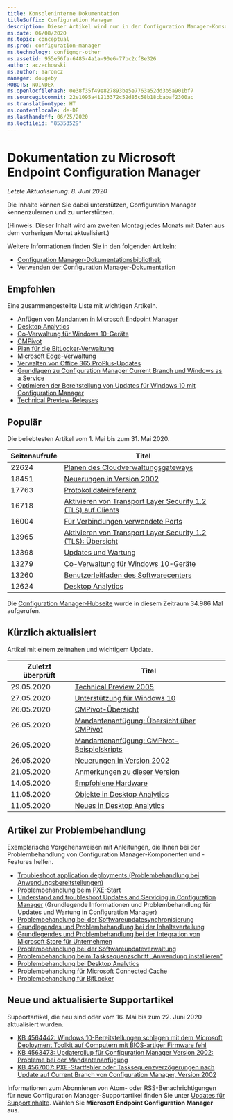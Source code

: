 ```yaml
---
title: Konsoleninterne Dokumentation
titleSuffix: Configuration Manager
description: Dieser Artikel wird nur in der Configuration Manager-Konsole angezeigt.
ms.date: 06/08/2020
ms.topic: conceptual
ms.prod: configuration-manager
ms.technology: configmgr-other
ms.assetid: 955e56fa-6485-4a1a-90e6-77bc2cf8e326
author: aczechowski
ms.author: aaroncz
manager: dougeby
ROBOTS: NOINDEX
ms.openlocfilehash: 0e38f35f49e827893be5e7763a52dd3b5a901bf7
ms.sourcegitcommit: 22e1095a41213372c52d85c58b18cbabaf2300ac
ms.translationtype: HT
ms.contentlocale: de-DE
ms.lasthandoff: 06/25/2020
ms.locfileid: "85353529"
---
```

<!-- 
- Feature 1357546
- This page displays in-console, under the Community workspace, Documentation node. 
- Don't use any relative links; must be full https://docs.microsoft.com and language neutral
- Process: https://microsoft.sharepoint.com/teams/ConfigMgr/Documents/ContentPub/Data%20collection%20process%20for%20Feature%201357546%20In-console%20documentation.docx?web=1
-->

# <a name="microsoft-endpoint-configuration-manager-documentation"></a>Dokumentation zu Microsoft Endpoint Configuration Manager

*Letzte Aktualisierung: 8. Juni 2020*

Die Inhalte können Sie dabei unterstützen, Configuration Manager kennenzulernen und zu unterstützen.

(Hinweis: Dieser Inhalt wird am zweiten Montag jedes Monats mit Daten aus dem vorherigen Monat aktualisiert.)

Weitere Informationen finden Sie in den folgenden Artikeln:

- [Configuration Manager-Dokumentationsbibliothek](https://docs.microsoft.com/mem/configmgr)  
- [Verwenden der Configuration Manager-Dokumentation](https://docs.microsoft.com/mem/configmgr/core/understand/use-docs)

## <a name="recommended"></a>Empfohlen

Eine zusammengestellte Liste mit wichtigen Artikeln.

- [Anfügen von Mandanten in Microsoft Endpoint Manager](https://docs.microsoft.com/mem/configmgr/tenant-attach/device-sync-actions)
- [Desktop Analytics](https://docs.microsoft.com/mem/configmgr/desktop-analytics/overview)
- [Co-Verwaltung für Windows 10-Geräte](https://docs.microsoft.com/mem/configmgr/comanage/overview)  
- [CMPivot](https://docs.microsoft.com/mem/configmgr/core/servers/manage/cmpivot)  
- [Plan für die BitLocker-Verwaltung](https://docs.microsoft.com/mem/configmgr/protect/plan-design/bitlocker-management)  
- [Microsoft Edge-Verwaltung](https://docs.microsoft.com/mem/configmgr/apps/deploy-use/deploy-edge)  
- [Verwalten von Office 365 ProPlus-Updates](https://docs.microsoft.com/mem/configmgr/sum/deploy-use/manage-office-365-proplus-updates)  
- [Grundlagen zu Configuration Manager Current Branch und Windows as a Service](https://docs.microsoft.com/mem/configmgr/core/understand/configuration-manager-and-windows-as-service)
- [Optimieren der Bereitstellung von Updates für Windows 10 mit Configuration Manager](https://docs.microsoft.com/mem/configmgr/sum/deploy-use/optimize-windows-10-update-delivery)
- [Technical Preview-Releases](https://docs.microsoft.com/mem/configmgr/core/get-started/technical-preview)

## <a name="trending"></a>Populär

Die beliebtesten Artikel vom 1. Mai bis zum 31. Mai 2020.

| Seitenaufrufe | Titel |
|------------|-------|
| 22624 | [Planen des Cloudverwaltungsgateways](https://docs.microsoft.com/mem/configmgr/core/clients/manage/cmg/plan-cloud-management-gateway) |
| 18451 | [Neuerungen in Version 2002](https://docs.microsoft.com/mem/configmgr/core/plan-design/changes/whats-new-in-version-2002) |
| 17763 | [Protokolldateireferenz](https://docs.microsoft.com/mem/configmgr/core/plan-design/hierarchy/log-files) |
| 16718 | [Aktivieren von Transport Layer Security 1.2 (TLS) auf Clients](https://docs.microsoft.com/mem/configmgr/core/plan-design/security/enable-tls-1-2-client) |
| 16004 | [Für Verbindungen verwendete Ports](https://docs.microsoft.com/mem/configmgr/core/plan-design/hierarchy/ports) |
| 13965 | [Aktivieren von Transport Layer Security 1.2 (TLS): Übersicht](https://docs.microsoft.com/mem/configmgr/core/plan-design/security/enable-tls-1-2) |
| 13398 | [Updates und Wartung](https://docs.microsoft.com/mem/configmgr/core/servers/manage/updates) |
| 13279 | [Co-Verwaltung für Windows 10-Geräte](https://docs.microsoft.com/mem/configmgr/comanage/overview) |
| 13260 | [Benutzerleitfaden des Softwarecenters](https://docs.microsoft.com/mem/configmgr/core/understand/software-center) |
| 12624 | [Desktop Analytics](https://docs.microsoft.com/mem/configmgr/desktop-analytics/overview) |

Die [Configuration Manager-Hubseite](https://docs.microsoft.com/mem/configmgr/) wurde in diesem Zeitraum 34.986 Mal aufgerufen.

## <a name="recently-updated"></a>Kürzlich aktualisiert

Artikel mit einem zeitnahen und wichtigem Update.

| Zuletzt überprüft | Titel |
|---------------|-------|
| 29.05.2020 | [Technical Preview 2005](https://docs.microsoft.com/mem/configmgr/core/get-started/2020/technical-preview-2005) |
| 27.05.2020 | [Unterstützung für Windows 10](https://docs.microsoft.com/mem/configmgr/core/plan-design/configs/support-for-windows-10) |
| 26.05.2020 | [CMPivot-Übersicht](https://docs.microsoft.com/mem/configmgr/core/servers/manage/cmpivot-overview) |
| 26.05.2020 | [Mandantenanfügung: Übersicht über CMPivot](https://docs.microsoft.com/mem/configmgr/tenant-attach/cmpivot-overview-attached) |
| 26.05.2020 | [Mandantenanfügung: CMPivot-Beispielskripts](https://docs.microsoft.com/mem/configmgr/tenant-attach/cmpivot-samples-attached) |
| 26.05.2020 | [Neuerungen in Version 2002](https://docs.microsoft.com/mem/configmgr/core/plan-design/changes/whats-new-in-version-2002) |
| 21.05.2020 | [Anmerkungen zu dieser Version](https://docs.microsoft.com/mem/configmgr/core/servers/deploy/install/release-notes) |
| 14.05.2020 | [Empfohlene Hardware](https://docs.microsoft.com/mem/configmgr/core/plan-design/configs/recommended-hardware) |
| 11.05.2020 | [Objekte in Desktop Analytics](https://docs.microsoft.com/mem/configmgr/desktop-analytics/about-assets) |
| 11.05.2020 | [Neues in Desktop Analytics](https://docs.microsoft.com/mem/configmgr/desktop-analytics/whats-new) |

## <a name="troubleshooting-articles"></a>Artikel zur Problembehandlung

Exemplarische Vorgehensweisen mit Anleitungen, die Ihnen bei der Problembehandlung von Configuration Manager-Komponenten und -Features helfen.

- [Troubleshoot application deployments (Problembehandlung bei Anwendungsbereitstellungen)](https://docs.microsoft.com/mem/configmgr/apps/understand/app-deployment-technical-reference)
- [Problembehandlung beim PXE-Start](https://support.microsoft.com/help/4468612)
- [Understand and troubleshoot Updates and Servicing in Configuration Manager](https://support.microsoft.com/help/4490424) (Grundlegende Informationen und Problembehandlung für Updates und Wartung in Configuration Manager)
- [Problembehandlung bei der Softwareupdatesynchronisierung](https://support.microsoft.com/help/10059)
- [Grundlegendes und Problembehandlung bei der Inhaltsverteilung](https://support.microsoft.com/help/4482728)
- [Grundlegendes und Problembehandlung bei der Integration von Microsoft Store für Unternehmen](https://docs.microsoft.com/mem/configmgr/apps/deploy-use/troubleshoot-microsoft-store-for-business-integration)
- [Problembehandlung bei der Softwareupdateverwaltung](https://support.microsoft.com/help/10680)
- [Problembehandlung beim Tasksequenzschritt „Anwendung installieren“](https://support.microsoft.com/help/18408/)
- [Problembehandlung bei Desktop Analytics](https://docs.microsoft.com/mem/configmgr/desktop-analytics/troubleshooting)
- [Problembehandlung für Microsoft Connected Cache](https://docs.microsoft.com/mem/configmgr/core/servers/deploy/configure/troubleshoot-microsoft-connected-cache)
- [Problembehandlung für BitLocker](https://docs.microsoft.com/mem/configmgr/protect/tech-ref/bitlocker/troubleshoot)

## <a name="new-and-updated-support-articles"></a>Neue und aktualisierte Supportartikel

Supportartikel, die neu sind oder vom 16. Mai bis zum 22. Juni 2020 aktualisiert wurden.

- [KB 4564442: Windows 10-Bereitstellungen schlagen mit dem Microsoft Deployment Toolkit auf Computern mit BIOS-artiger Firmware fehl](https://support.microsoft.com/help/4564442)
- [KB 4563473: Updaterollup für Configuration Manager Version 2002: Probleme bei der Mandantenanfügung](https://support.microsoft.com/help/4563473)
- [KB 4567007: PXE-Startfehler oder Tasksequenzverzögerungen nach Update auf Current Branch von Configuration Manager, Version 2002](https://support.microsoft.com/help/4567007)

Informationen zum Abonnieren von Atom- oder RSS-Benachrichtigungen für neue Configuration Manager-Supportartikel finden Sie unter [Updates für Supportinhalte](https://support.microsoft.com/help/4089498/). Wählen Sie **Microsoft Endpoint Configuration Manager** aus.  
